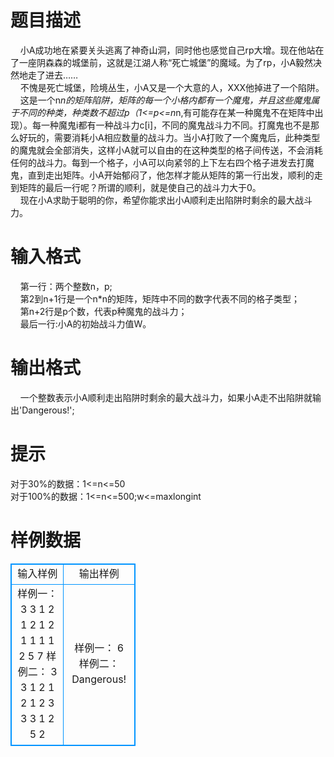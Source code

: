 # 

 
 # 题目描述 
&nbsp;&nbsp;&nbsp;&nbsp;小A成功地在紧要关头逃离了神奇山洞，同时他也感觉自己rp大增。现在他站在了一座阴森森的城堡前，这就是江湖人称“死亡城堡”的魔域。为了rp，小A毅然决然地走了进去……<BR>&nbsp;&nbsp;&nbsp;&nbsp;不愧是死亡城堡，险境丛生，小A又是一个大意的人，XXX他掉进了一个陷阱。<BR>&nbsp;&nbsp;&nbsp;&nbsp;这是一个n*n的矩阵陷阱，矩阵的每一个小格内都有一个魔鬼，并且这些魔鬼属于不同的种类，种类数不超过p（1&lt;=p&lt;=n*n,有可能存在某一种魔鬼不在矩阵中出现）。每一种魔鬼i都有一种战斗力c[i]，不同的魔鬼战斗力不同。打魔鬼也不是那么好玩的，需要消耗小A相应数量的战斗力。当小A打败了一个魔鬼后，此种类型的魔鬼就会全部消失，这样小A就可以自由的在这种类型的格子间传送，不会消耗任何的战斗力。每到一个格子，小A可以向紧邻的上下左右四个格子进发去打魔鬼，直到走出矩阵。小A开始郁闷了，他怎样才能从矩阵的第一行出发，顺利的走到矩阵的最后一行呢？所谓的顺利，就是使自己的战斗力大于0。<BR>&nbsp;&nbsp;&nbsp;&nbsp;现在小A求助于聪明的你，希望你能求出小A顺利走出陷阱时剩余的最大战斗力。<BR> 

 
 # 输入格式 
&nbsp;&nbsp;&nbsp;&nbsp;第一行：两个整数n，p;<BR>&nbsp;&nbsp;&nbsp;&nbsp;第2到n+1行是一个n*n的矩阵，矩阵中不同的数字代表不同的格子类型；<BR>&nbsp;&nbsp;&nbsp;&nbsp;第n+2行是p个数，代表p种魔鬼的战斗力；<BR>&nbsp;&nbsp;&nbsp;&nbsp;最后一行:小A的初始战斗力值W。<BR> 

 
 # 输出格式 
&nbsp;&nbsp;&nbsp;&nbsp;一个整数表示小A顺利走出陷阱时剩余的最大战斗力，如果小A走不出陷阱就输出'Dangerous!'; 

 
 # 提示 
对于30%的数据：1&lt;=n&lt;=50<BR>对于100%的数据：1&lt;=n&lt;=500;w&lt;=maxlongint<BR> 
# 样例数据
<style>
        table,table tr th, table tr td { border:1px solid #0094ff; }
        table { width: 200px; min-height: 25px; line-height: 25px; text-align: center; border-collapse: collapse;}   
    </style>
<table>
	<tr>
		<td>输入样例</td>
		<td>输出样例</td>
	</tr>
<tr><td>样例一：
3 3
1 2 1
2 1 2
1 1 1
1 2 5
7
样例二：
3 3
1 2 1
2 1 2
3 3 3
1 2 5
2
</td><td>样例一：
6
样例二：
Dangerous!</td></tr></table>
